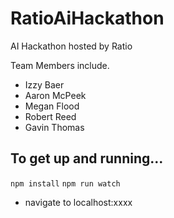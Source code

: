 # RatioAiHackathon
AI Hackathon hosted by Ratio

Team Members include.

* Izzy Baer   
* Aaron McPeek
* Megan Flood
* Robert Reed
* Gavin Thomas

## To get up and running...

``` npm install ```
``` npm run watch ```

* navigate to localhost:xxxx
